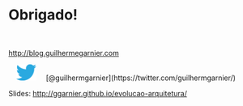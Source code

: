 # Obrigado!

<br />

http://blog.guilhermegarnier.com

<img src="static/twitter.svg" style="width: 40px; margin: 0 15px" />
[@guilhermgarnier](https://twitter.com/guilhermgarnier/)

Slides: http://ggarnier.github.io/evolucao-arquitetura/
